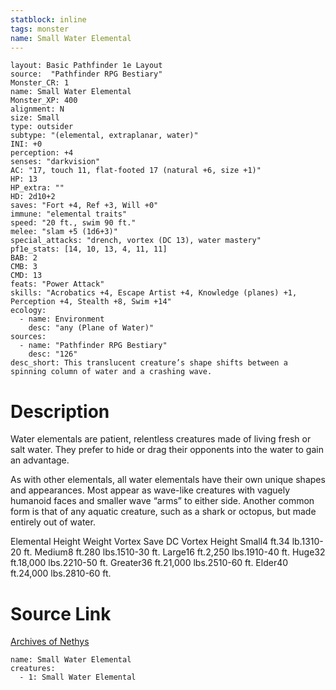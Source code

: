 ```yaml
---
statblock: inline
tags: monster
name: Small Water Elemental
---
```

```statblock
layout: Basic Pathfinder 1e Layout
source:  "Pathfinder RPG Bestiary"
Monster_CR: 1
name: Small Water Elemental
Monster_XP: 400
alignment: N
size: Small
type: outsider
subtype: "(elemental, extraplanar, water)"
INI: +0
perception: +4
senses: "darkvision"
AC: "17, touch 11, flat-footed 17 (natural +6, size +1)"
HP: 13
HP_extra: ""
HD: 2d10+2
saves: "Fort +4, Ref +3, Will +0"
immune: "elemental traits"
speed: "20 ft., swim 90 ft."
melee: "slam +5 (1d6+3)"
special_attacks: "drench, vortex (DC 13), water mastery"
pf1e_stats: [14, 10, 13, 4, 11, 11]
BAB: 2
CMB: 3
CMD: 13
feats: "Power Attack"
skills: "Acrobatics +4, Escape Artist +4, Knowledge (planes) +1, Perception +4, Stealth +8, Swim +14"
ecology:
  - name: Environment
    desc: "any (Plane of Water)"
sources:
  - name: "Pathfinder RPG Bestiary"
    desc: "126"
desc_short: This translucent creature’s shape shifts between a spinning column of water and a crashing wave.
```
# Description
Water elementals are patient, relentless creatures made of living fresh or salt water. They prefer to hide or drag their opponents into the water to gain an advantage.

As with other elementals, all water elementals have their own unique shapes and appearances. Most appear as wave-like creatures with vaguely humanoid faces and smaller wave “arms” to either side. Another common form is that of any aquatic creature, such as a shark or octopus, but made entirely out of water.

Elemental Height Weight Vortex Save DC Vortex Height Small4 ft.34 lb.1310-20 ft. Medium8 ft.280 lbs.1510-30 ft. Large16 ft.2,250 lbs.1910-40 ft. Huge32 ft.18,000 lbs.2210-50 ft. Greater36 ft.21,000 lbs.2510-60 ft. Elder40 ft.24,000 lbs.2810-60 ft.
# Source Link
[Archives of Nethys](https://aonprd.com/MonsterDisplay.aspx?ItemName=Small%20Water%20Elemental)
```encounter-table
name: Small Water Elemental
creatures:
  - 1: Small Water Elemental
```
